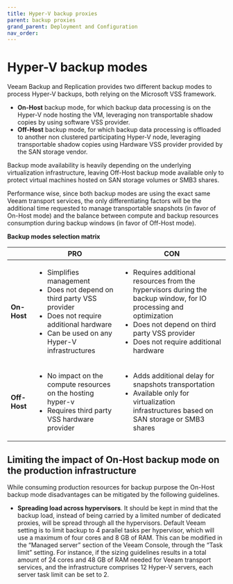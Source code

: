 ```yaml
---
title: Hyper-V backup proxies
parent: backup proxies
grand_parent: Deployment and Configuration
nav_order: 
---
```


# Hyper-V backup modes #

Veeam Backup and Replication provides two different backup modes to process Hyper-V backups, both relying on the Microsoft VSS framework.
- **On-Host** backup mode, for which backup data processing is on the Hyper-V node hosting the VM, leveraging non transportable shadow copies by using software VSS provider.
- **Off-Host** backup mode, for which backup data processing is offloaded to another non clustered participating Hyper-V node, leveraging transportable shadow copies using Hardware VSS provider provided by the SAN storage vendor.

Backup mode availability is heavily depending on the underlying virtualization infrastructure, leaving Off-Host backup mode available only to protect virtual machines hosted on SAN storage volumes or SMB3 shares.

Performance wise, since both backup modes are using the exact same Veeam transport services, the only differentiating factors will be the additional time requested to manage transportable snapshots (in favor of On-Host mode) and the balance between compute and backup resources consumption during backup windows (in favor of Off-Host mode).

**Backup modes selection matrix**

|   |PRO|CON|
|---|---|---|
|**On-Host**|<ul><li>Simplifies management</li><li>Does not depend on third party VSS provider</li><li>Does not require additional hardware</li><li>Can be used on any Hyper-V infrastructures</li></ul>|<ul><li>Requires additional resources from the hypervisors during the backup window, for IO processing and optimization</li><li>Does not depend on third party VSS provider</li><li>Does not require additional hardware</li></ul>|
|**Off-Host**|<ul><li>No impact on the compute resources on the hosting hyper-v </li><li>Requires third party VSS hardware provider</li></ul>|<ul><li>Adds additional delay for snapshots transportation</li><li>Available only for virtualization infrastructures based on SAN storage or SMB3 shares</li></ul>|

## Limiting the impact of On-Host backup mode on the production infrastructure ##

While consuming production resources for backup purpose the On-Host backup mode disadvantages can be mitigated by the following guidelines.
- **Spreading load across hypervisors**. It should be kept in mind that the backup load, instead of being carried by a limited number of dedicated proxies, will be spread through all the hypervisors. Default Veeam setting is to limit backup to 4 parallel tasks per hypervisor, which will use a maximum of four cores and 8 GB of RAM. This can be modified in the “Managed server” section of the Veeam Console, through the “Task limit” setting. For instance, if the sizing guidelines results in a total amount of 24 cores and 48 GB of RAM needed for Veeam transport services, and the infrastructure comprises 12 Hyper-V servers, each server task limit can be set to 2.